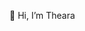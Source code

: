 👋 Hi, I’m Theara

<!---
Ktheara/Ktheara is a ✨ special ✨ repository because its `README.md` (this file) appears on your GitHub profile.
You can click the Preview link to take a look at your changes.
--->
